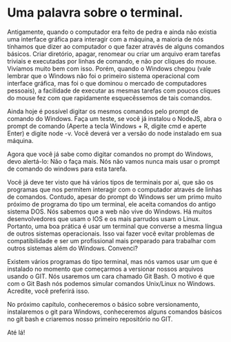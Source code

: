 # Uma palavra sobre o terminal.

Antigamente, quando o computador era feito de pedra e ainda não existia uma interface  gráfica para interagir com a máquina, a maioria de nós tínhamos que dizer ao computador o que fazer através de alguns comandos básicos. Criar diretório, apagar, renomear ou criar um arquivo eram tarefas triviais e executadas por linhas de comando, e não por cliques do mouse. Vivíamos muito bem com isso. Porém, quando o Windows chegou (vale lembrar que o Windows não foi o primeiro sistema operacional com interface gráfica, mas foi o que dominou o mercado de computadores pessoais), a facilidade de executar as mesmas tarefas com poucos cliques do mouse fez com que rapidamente esquecêssemos de tais comandos.

Ainda hoje é possível digitar os mesmos comandos pelo prompt de comando do Windows. Faça um teste, se você já instalou o NodeJS, abra o prompt de comando (Aperte a tecla Windows + R, digite cmd e aperte Enter) e digite node -v. Você deverá ver a versão do node instalado em sua máquina.

Agora que você já sabe como digitar comandos no prompt do Windows, devo alertá-lo: Não o faça mais. Nós não vamos nunca mais usar o prompt de comando do windows para esta tarefa. 

Você já deve ter visto que há vários tipos de terminais por aí, que são os programas que nos permitem interagir com o computador através de linhas de comandos. Contudo, apesar do prompt do Windows ser um primo muito próximo de programa do tipo um terminal, ele aceita comandos do antigo sistema DOS. Nós sabemos que a web não vive do Windows. Há muitos desenvolvedores que usam o IOS e os mais parrudos usam o Linux. Portanto, uma boa prática é usar um terminal que converse a mesma língua de outros sistemas operacionais. Isso vai fazer você evitar problemas de compatibilidade e ser um profissional mais preparado para trabalhar com outros sistemas além do Windows. Convenci?

Existem vários programas do tipo terminal, mas nós vamos usar um que é instalado no momento que começarmos a versionar nossos arquivos usando o GIT. Nós usaremos um cara chamado Git Bash. O motivo é que com o Git Bash nós podemos simular comandos Unix/Linux no Windows. Acredite, você preferirá isso.


No próximo capítulo, conheceremos o básico sobre versionamento, instalaremos o git para Windows, conheceremos alguns comandos básicos no git bash e criaremos nosso primeiro repositório no GIT.

Até lá!